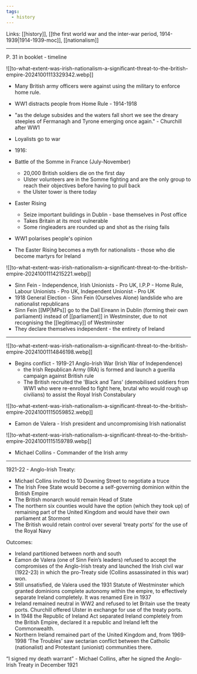 ```yaml
---
tags:
  - history
---
```

Links: [[history]], [[the first world war and the inter-war period, 1914-1939|1914-1939-moc]], [[nationalism]]

***

P. 31 in booklet - timeline

![[to-what-extent-was-irish-nationalism-a-significant-threat-to-the-british-empire-20241001113329342.webp]]

- Many British army officers were against using the military to enforce home rule. 
- WW1 distracts people from Home Rule - 1914-1918
- "as the deluge subsides and the waters fall short we see the dreary steeples of Fermanagh and Tyrone emerging once again." - Churchill after WW1
- Loyalists go to war 

- 1916:
- Battle of the Somme in France (July-November)
	- 20,000 British soldiers die on the first day  
	- Ulster volunteers are in the Somme fighting and are the only group to reach their objectives before having to pull back 
	- the Ulster tower is there today
- Easter Rising 
	- Seize important buildings in Dublin - base themselves in Post office
	- Takes Britain at its most vulnerable 
	- Some ringleaders are rounded up and shot as the rising fails 
- WW1 polarises people's opinion
- The Easter Rising becomes a myth for nationalists - those who die become martyrs for Ireland

![[to-what-extent-was-irish-nationalism-a-significant-threat-to-the-british-empire-20241001114215221.webp]]

- Sinn Fein - Independence, Irish Unionists - Pro UK, I.P.P - Home Rule, Labour Unionists - Pro UK, Independent Unionist - Pro UK
- 1918 General Election - Sinn Fein (Ourselves Alone) landslide who are nationalist republicans 
- Sinn Fein [[MP|MPs]] go to the Dail Eireann in Dublin (forming their own parliament) instead of [[parliament]] in Westminster, due to not recognising the [[legitimacy]] of Westminster
- They declare themselves independent - the entirety of Ireland 

***

![[to-what-extent-was-irish-nationalism-a-significant-threat-to-the-british-empire-20241001114846198.webp]]

- Begins conflict - 1919-21 Anglo-Irish War (Irish War of Independence)
	- the Irish Republican Army (IRA) is formed and launch a guerilla campaign against British rule
	- The British recruited the 'Black and Tans' (demobilised soldiers from WW1 who were re-enrolled to fight here, brutal who would rough up civilians) to assist the Royal Irish Constabulary


![[to-what-extent-was-irish-nationalism-a-significant-threat-to-the-british-empire-20241001115059852.webp]]

- Eamon de Valera - Irish president and uncompromising Irish nationalist


![[to-what-extent-was-irish-nationalism-a-significant-threat-to-the-british-empire-20241001115159789.webp]]

- Michael Collins - Commander of the Irish army

***

1921-22 - Anglo-Irish Treaty:

- Michael Collins invited to 10 Downing Street to negotiate a truce
- The Irish Free State would become a self-governing dominion within the British Empire
- The British monarch would remain Head of State
- The northern six counties would have the option (which they took up) of remaining part of the United Kingdom and would have their own parliament at Stormont
- The British would retain control over several ‘treaty ports’  for the  use  of  the Royal Navy 

Outcomes: 

- Ireland partitioned between north and south 
- Eamon de Valera (one of Sinn Fein’s leaders) refused to accept the compromises of the  Anglo-Irish  treaty  and  launched  the  Irish  civil  war  (1922-23)  in  which  the  pro-Treaty side (Collins assassinated in this war) won. 
- Still  unsatisfied,  de  Valera  used  the  1931  Statute  of  Westminster  which  granted dominions  complete  autonomy  within  the empire,  to  effectively  separate  Ireland completely. It was renamed Eire in 1937
- Ireland remained neutral in WW2 and refused to let Britain use the treaty ports. Churchill offered Ulster in exchange for use of the treaty ports.
- In  1948  the  Republic  of  Ireland  Act  separated  Ireland  completely  from  the  British Empire, declared it a republic and Ireland left the Commonwealth.  
- Northern  Ireland  remained  part  of  the  United  Kingdom  and,  from  1969-1998 ‘The Troubles’ saw sectarian conflict between the Catholic (nationalist) and Protestant (unionist) communities there.

“I signed my death warrant” - Michael Collins, after he signed the Anglo-Irish Treaty in December 1921